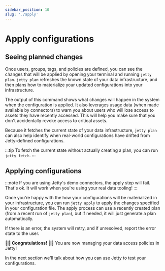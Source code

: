 ```yaml
---
sidebar_position: 10
slug: './apply'
---
```


# Apply configurations

## Seeing planned changes

Once users, groups, tags, and policies are defined, you can see the changes that will be applied by opening your terminal and running `jetty plan`. `jetty plan` refreshes the known state of your data infrastructure, and then plans how to materialize your updated configurations into your infrastructure.

The output of this command shows what changes will happen in the system when the configuration is applied. It also leverages usage data (when made available by connectors) to warn you about users who will lose access to assets they have recently accessed. This will help you make sure that you don't accidentally revoke access to critical assets.

Because it fetches the current state of your data infrastructure, `jetty plan` can also help identify when real-world configurations have drifted from Jetty-defined configurations.

:::tip
To fetch the current state without actually creating a plan, you can run `jetty fetch`.
:::

## Applying configurations

:::note
If you are using Jetty's demo connectors, the apply step will fail. That's ok. It will work when you're using your real data tooling!
:::

Once you're happy with the how your configurations will be materialized in your infrastructure, you can run `jetty apply` to apply the changes specified in your configuration file. The apply process can use a recently created plan (from a recent run of `jetty plan`), but if needed, it will just generate a plan automatically.

If there is an error, the system will retry, and if unresolved, report the error state to the user.

**🎉🎉 Congratulations! 🎉🎉** You are now managing your data access policies in Jetty!

In the next section we'll talk about how you can use Jetty to test your configurations.
